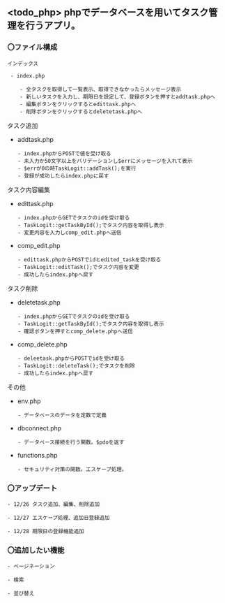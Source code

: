 ## <todo_php> phpでデータベースを用いてタスク管理を行うアプリ。

### 〇ファイル構成

    インデックス

     - index.php

        - 全タスクを取得して一覧表示、取得できなかったらメッセージ表示
        - 新しいタスクを入力し、期限日を設定して、登録ボタンを押すとaddtask.phpへ
        - 編集ボタンをクリックするとedittask.phpへ
        - 削除ボタンをクリックするとdeletetask.phpへ

  タスク追加

  - addtask.php

        - index.phpからPOSTで値を受け取る
        - 未入力か50文字以上をバリデーションし$errにメッセージを入れて表示
        - $errが0の時TaskLogit::addTask();を実行
        - 登録が成功したらindex.phpに戻す

  タスク内容編集

  - edittask.php

        - index.phpからGETでタスクのidを受け取る
        - TaskLogit::getTaskById();でタスク内容を取得し表示
        - 変更内容を入力しcomp_edit.phpへ送信

  - comp_edit.php

        - edittask.phpからPOSTでidとedited_taskを受け取る
        - TaskLogit::editTask();でタスク内容を変更
        - 成功したらindex.phpへ戻す

  タスク削除

  - deletetask.php

        - index.phpからGETでタスクのidを受け取る
        - TaskLogit::getTaskById();でタスク内容を取得し表示
        - 確認ボタンを押すとcomp_delete.phpへ送信

  - comp_delete.php

        - deleetask.phpからPOSTでidを受け取る
        - TaskLogit::deleteTask();でタスクを削除
        - 成功したらindex.phpへ戻す

  その他

  - env.php

        - データベースのデータを定数で定義
  
  - dbconnect.php

        - データベース接続を行う関数。$pdoを返す

  - functions.php
  
        - セキュリティ対策の関数。エスケープ処理。
    
### 〇アップデート
  
    - 12/26 タスク追加、編集、削除追加
  
    - 12/27 エスケープ処理、追加日登録追加

    - 12/28 期限日の登録機能追加
  
### 〇追加したい機能

    - ページネーション

    - 検索

    - 並び替え

